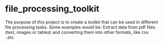 # file_processing_toolkit

The purpose of this project is to create a toolkit that can be used in different file processing tasks.
Some examples would be:
Extract data from pdf files (text, images or tables) and converting them into other formats, like csv ..etc

